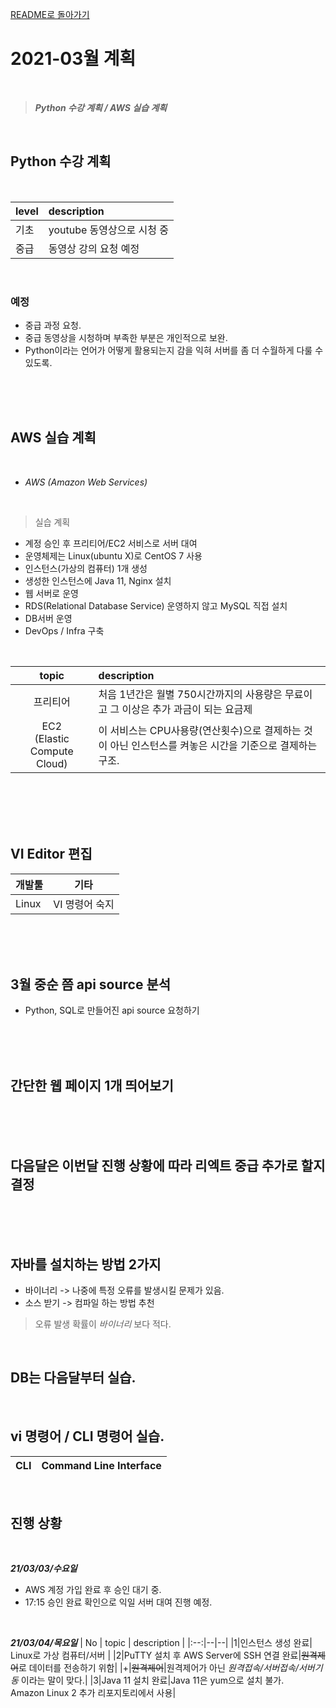 [README로 돌아가기](./README.md)

# 2021-03월 계획

<br>

> ***Python 수강 계획 / AWS 실습 계획***

<br>

## Python 수강 계획

<br>

|level|description|
|--|:--|
|기초|youtube 동영상으로 시청 중|
|중급| 동영상 강의 요청 예정|

<br>

### 예정
- 중급 과정 요청.
- 중급 동영상을 시청하며 부족한 부분은 개인적으로 보완.
- Python이라는 언어가 어떻게 활용되는지 감을 익혀 서버를 좀 더 수월하게 다룰 수 있도록.

<br>
<br>
<br>

## AWS 실습 계획

<br>

- *AWS (Amazon Web Services)*

<br>

> 실습 계획
- 계정 승인 후 프리티어/EC2 서비스로 서버 대여
- 운영체제는 Linux(ubuntu X)로 CentOS 7 사용
- 인스턴스(가상의 컴퓨터) 1개 생성
- 생성한 인스턴스에 Java 11, Nginx 설치
- 웹 서버로 운영 
- RDS(Relational Database Service) 운영하지 않고 MySQL 직접 설치
- DB서버 운영
- DevOps / Infra 구축 

<br>

|topic|description|
|:--:|:--|
|프리티어|처음 1년간은 월별 750시간까지의 사용량은 무료이고 그 이상은 추가 과금이 되는 요금제|
|EC2 <br>(Elastic Compute Cloud)| 이 서비스는 CPU사용량(연산횟수)으로 결제하는 것이 아닌 인스턴스를 켜놓은 시간을 기준으로 결제하는 구조.

<br>
<br>
<br>
<br>

## VI Editor 편집 
|개발툴|기타|
|--|--|
|Linux|VI 명령어 숙지|



<br>
<br>
<br>


## 3월 중순 쯤 api source 분석 
- Python, SQL로 만들어진 api source 요청하기


<br>
<br>
<br>

## 간단한 웹 페이지 1개 띄어보기 


<br>
<br>
<br>

## 다음달은 이번달 진행 상황에 따라 리엑트 중급 추가로 할지 결정

<br>
<br>
<br>

## 자바를 설치하는 방법 2가지
- 바이너리 -> 나중에 특정 오류를 발생시킬 문제가 있음.
- 소스 받기 -> 컴파일 하는 방법 추천 
> 오류 발생 확률이 *바이너리* 보다 적다.

<br>

## DB는 다음달부터 실습.

<br>

## vi 명령어 / CLI 명령어 실습.
|CLI|Command Line Interface|
|--|--|



<br>

## 진행 상황

<br>

***21/03/03/수요일***
- AWS 계정 가입 완료 후 승인 대기 중.
- 17:15 승인 완료 확인으로 익일 서버 대여 진행 예정.

<br>

***21/03/04/목요일***
| No | topic | description |
|:--:|--|--|
|1|인스턴스 생성 완료| Linux로 가상 컴퓨터/서버 |
|2|PuTTY 설치 후 AWS Server에 SSH 연결 완료|~~원격제어~~로 데이터를 전송하기 위함| 
|+|~~원격제어~~|원격제어가 아닌 *원격접속/서버접속/서버기동* 이라는 말이 맞다.|
|3|Java 11 설치 완료|Java 11은 yum으로 설치 불가.<br>Amazon Linux 2 추가 리포지토리에서 사용|

<br>
<br>







